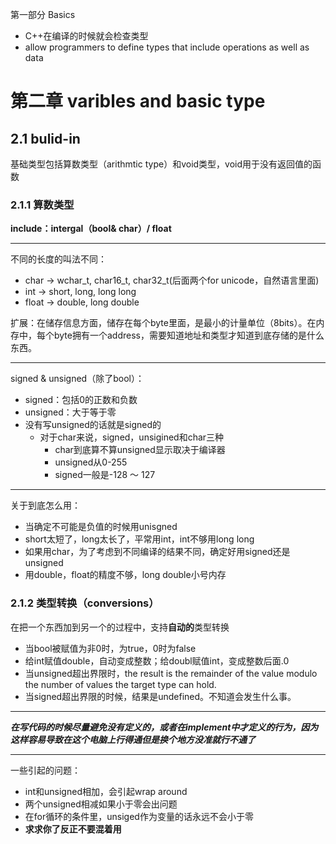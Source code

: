 第一部分 Basics

* C++在编译的时候就会检查类型
* allow programmers to define types that include operations as well as data

# 第二章 varibles and basic type
## 2.1 bulid-in
基础类型包括算数类型（arithmtic type）和void类型，void用于没有返回值的函数
### 2.1.1 算数类型
**include：intergal（bool& char）/ float**
  
***
不同的长度的叫法不同：
* char -> wchar_t, char16_t, char32_t(后面两个for unicode，自然语言里面)
* int -> short, long, long long
* float -> double, long double

扩展：在储存信息方面，储存在每个byte里面，是最小的计量单位（8bits）。在内存中，每个byte拥有一个address，需要知道地址和类型才知道到底存储的是什么东西。
  
***
signed & unsigned（除了bool）：
* signed：包括0的正数和负数
* unsigned：大于等于零
* 没有写unsigned的话就是signed的
	* 对于char来说，signed，unsigined和char三种
		* char到底算不算unsigned显示取决于编译器
		* unsigned从0-255
		* signed一般是-128 ～ 127
***
关于到底怎么用：
* 当确定不可能是负值的时候用unisgned
* short太短了，long太长了，平常用int，int不够用long long
* 如果用char，为了考虑到不同编译的结果不同，确定好用signed还是unsigned
* 用double，float的精度不够，long double小号内存

### 2.1.2 类型转换（conversions）
在把一个东西加到另一个的过程中，支持**自动的**类型转换
* 当bool被赋值为非0时，为true，0时为false
* 给int赋值double，自动变成整数；给doubl赋值int，变成整数后面.0
* 当unsigned超出界限时，the result is the remainder of the value modulo the number of values the target type can hold.
* 当signed超出界限的时候，结果是undefined。不知道会发生什么事。
***
***在写代码的时候尽量避免没有定义的，或者在implement中才定义的行为，因为这样容易导致在这个电脑上行得通但是换个地方没准就行不通了***
***
一些引起的问题：
* int和unsigned相加，会引起wrap around
* 两个unsigned相减如果小于零会出问题
* 在for循环的条件里，unsiged作为变量的话永远不会小于零
* **求求你了反正不要混着用**

